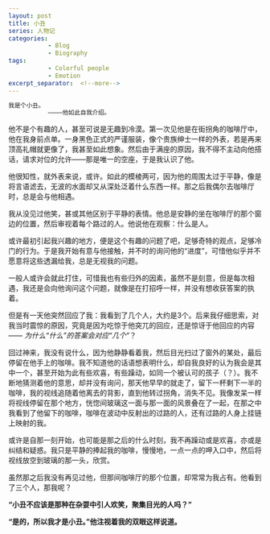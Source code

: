 ```yaml
---
layout: post
title: 小丑
series: 人物记
categories: 
           - Blog
           - Biography
tags: 
           - Colorful people
           - Emotion
excerpt_separator:  <!--more-->
---
```


```markdown
我是个小丑。
           ————他如此自我介绍。
```
他不是个有趣的人，甚至可说是无趣到冷漠。第一次见他是在街拐角的咖啡厅中，他在我身前点单。一身黑色正式的严谨服装，像个贵族绅士一样的外表，若是再来顶高礼帽就更像了，我甚至如此想象。然后由于满座的原因，我不得不主动向他搭话，请求对位的允许——那是唯一的空座，于是我认识了他。

他很知性，就外表来说，或许。如此的模棱两可，因为他的周围太过于平静，像是将言语滤去，无波的水面却又从深处泛着什么东西一样。那之后我偶尔去咖啡厅时，总是会与他相遇。

我从没见过他笑，甚或其他区别于平静的表情。他总是安静的坐在咖啡厅的那个窗边的位置，然后审视着每个路过的人。他说他在观察：什么是人。

或许最初引起我兴趣的地方，便是这个有趣的问题了吧，足够奇特的观点，足够冷门的行为。于是我开始有意与他接触，并不时的询问他的“进度”，可惜他似乎并不愿意将这些透漏给我，总是无视我的问题。

一般人或许会就此打住，可惜我也有些归外的因素，虽然不是刻意，但是每次相遇，我还是会向他询问这个问题，就像是在打招呼一样，并没有想收获答案的执着。

但是有一天他突然回应了我：我看到了几个人，大约是3个。后来我仔细思索，对我当时震惊的原因，究竟是因为吃惊于他突兀的回应，还是惊讶于他回应的内容—— *为什么“什么”的答案会对应“几个”*？

回过神来，我没有说什么，因为他静静看着我，然后目光扫过了窗外的某处，最后停留在他手上的咖啡。我不知道他的话语想表明什么，却自我良好的认为我会是其中一个，甚至开始为此有些欢喜，有些躁动，如同一个被认可的孩子（？）。我不断地猜测着他的意思，却并没有询问，那天他早早的就走了，留下一杯剩下一半的咖啡，我的视线追随着他离去的背影，直到他转过拐角，消失不见。我像发呆一样将视线停留在那个地方，恍惚间玻璃这一面与那一面的风景叠在了一起，在那之中我看到了他留下的咖啡，咖啡在波动中反射出的过路的人，还有过路的人身上挂链上映射的我。

或许是自那一刻开始，也可能是那之后的什么时刻，我不再躁动或是欢喜，亦或是纠结和疑惑。我只是平静的捧起我的咖啡，慢慢地，一点一点的呷入口中，然后将视线放空到玻璃的那一头，欣赏。

虽然那之后我没有再见过他，但那间咖啡厅的那个位置，却常常为我占有。他看到了三个人，那我呢？

**“小丑不应该是那种在杂耍中引人欢笑，聚集目光的人吗？”**

**“是的，所以我才是小丑。”他注视着我的双眼这样说道。**
